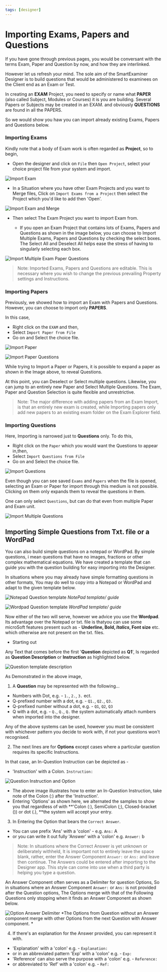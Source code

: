 ```yaml
---
tags: [designer]
---
```


# Importing Exams, Papers and Questions
If you have gone through previous pages, you would be conversant with the terms Exam, Paper and Question by now, and how they are interlinked.

However let us refresh your mind.
The sole aim of the SmartExaminer Designer is to build questions that would be administered to examinees on the Client end as an Exam or Test. 

In creating an **EXAM** Project, you need to specify or name what **PAPER** (also called Subject, Modules or Courses) it is you are building. Several Papers or Subjects may be created in an EXAM. and obviously **QUESTIONS** are found in all the PAPERS.

So we would show you haw you can import already existing Exams, Papers and Questions below.

### Importing Exams

Kindly note that a body of Exam work is often regarded as **Project**, so to begin, 
- Open the designer and click on `File` then `Open Project`, select your choice project file from your system and import.

![Import Exam](../../assets/images/Designer_Images/Import_Exam.jpg)

- In a Situation where you have other Exam Projects and you want to Merge files, 
Click on `Import Exams from a Project` then select the Project which you'd like to add then 'Open'.

![Import Exam and Merge](../../assets/images/Designer_Images/Import_Exam_Merge.jpg)
- Then select The Exam Project you want to import Exam from.

  - If you open an Exam Project that contains lots of Exams, Papers and Questions as shown in the image below, you can choose to Import Multiple Exams, Papers and Questions by checking the select boxes.
  The Select All and Deselect All helps ease the stress of having to singularly selecting each box.

![Import Multiple Exam Paper Questions](../../assets/images/Designer_Images/Import_Multiple_Exam.jpg)

> Note: Imported Exams, Papers and Questions are editable. This is necessary where you wish to change the previous prevailing Property settings and Instructions.
> 


### Importing Papers
Previously, we showed how to import an Exam with Papers and Questions.
However, you can choose to import only **PAPERS**.

In this case, 
- Right click on the `EXAM` and then,
- Select `Import Paper from File`
- Go on and Select the choice file.

![Import Paper](../../assets/images/Designer_Images/Import_Paper.jpg)

![Import Paper Questions](../../assets/images/Designer_Images/Import_Paper_Questions.jpg)

While trying to Import a Paper or Papers, it is possible to expand a paper as shown in the Image above, to reveal Questions.

At this point, you can Deselect or Select multiple questions. 
Likewise, you can jump to an entirely new Paper and Select Multiple Questions.
The Exam, Paper and Question Selection is quite flexible and unrestrictive.
>  Note: The major difference with adding papers from an Exam Import, is that an entirely new exam is created, while Importing papers only add new papers to an existing exam folder on the Exam Explorer field.



### Importing Questions
Here, Importing is narrowed just to **Questions** only.
To do this,
- Right click on the `Paper` which you would want the Questions to appear in,then,
- Select `Import Questions from File`
- Go on and Select the choice file.

![Import Questions](../../assets/images/Designer_Images/Import_Questions.jpg)

Even though you can see saved `Exams` and `Papers` when the file is opened, selecting an Exam or Paper for import through this medium is not possible. Clicking on them only expands them to reveal the questions in them.

One can only select `Questions`, but can do that even from multiple Paper and Exam unit.

![Import Multiple Questions](../../assets/images/Designer_Images/Import_Multiple_Questions.jpg)



## Importing Simple Questions from Txt. file or a WordPad

You can also build simple questions on a notepad or WordPad. By simple questions, i mean questions that have no images, fractions or other complex mathematical equations.
We have created a template that can guide you with the question building for easy importing into the Designer.

In situations where you may already have simple formatting questions in other formats, You may do well to copy into a Notepad or WordPad and adapt to the given template below.

![Notepad Question template](../../assets/images/Designer_Images/Notepad_Template.jpg)
*NotePad template/ guide*

![Wordpad Question template](../../assets/images/Designer_Images/Wordpad_Template.jpg)
*WordPad template/ guide*

Now either of the two will serve, however we advice you use the **Wordpad**.
Its advantage over the Notepad or txt. file is thatyou can use some microSoft features present such as - **Underline, Bold, *Italics*, Font size** etc. which otherwise are not present on the txt. files.

- Starting out 

Any Text that comes before the first '**Question** depicted as **Q1**', Is regarded as **Question Description** or **Instruction** as highlighted below.

![Question template description](../../assets/images/Designer_Images/Notepad_Template_Description.jpg)

As Demonstrated in the above image,

1. A **Question** may be represented with the following...
- Numbers with Dot, e.g. -  `1.`, `2.`, `3.` ect.
- Q-prefixed number with a dot, e.g. - `Q1.`, `Q2.`, `Q3.`
- Q-prefixed number without a dot, e.g. - `Q1`, `Q2`, `Q3`
- Q with a dot, e.g. - `Q.`, `Q.`, `Q.` the system automatically attach numbers when imported into the designer. 

Any of the above systems can be used, however you must be consistent with whichever pattern you decide to work with, if not your questions won't recognised.

2. The next lines are for **Options** except cases where a particular question requires its specific Instructions.

In that case, an In-Question Instruction can be depicted as -
- 'Instruction' with a Colon. `Instruction: `

![Question Instruction and Option](../../assets/images/Designer_Images/Notepad_Sample_Instr.jpg)


- The above image illustrates how to enter an In-Question Instruction, take note of the Colon (:) after the 'Instruction'.
- Entering 'Options' as shown here, we alternated the samples to show you that regardless of with **'Colon (:), SemiColon (;), Closed-bracket ()) or dot (.), **the system will accept your entry.

3. In Entering the Option that bears the `Correct Answer`.
- You can use prefix 'Ans' with a 'colon' - e.g. `Ans:` A
- or you can write it out fully 'Answer' with a 'colon' e.g. `Answer:` b

> Note: In situations where the Correct Answer is yet unknown or deliberately withheld, It is important not to entirely leave the space blank, rather, enter the Answer Component `Answer:` or `Ans:` and leave then continue. The Answers could be entered after importing to the Designer app.
This style can come into use when a third party is helping you type a question.

An Answer Component often serves as a Delimiter for question Options, So in situations where an Answer Component `Answer:` or `Ans:` is not provided after the Question options, The Options merge with that of the Following Questions only stopping when it finds an Answer Component as shown below.

![Option Answer Delimiter](../../assets/images/Designer_Images/Notepad_Delimiter.jpg)
*The Options from Question without an Answer component merge with other Options from the next Question with Answer component. *

4. If there's an explanation for the Answer provided, you can represent it with.
- 'Explanation' with a 'colon' e.g. - `Explanation:` 
- or in an abbreviated pattern 'Exp' with a 'colon' e.g. - `Exp:` 
- 'Reference' can also serve the purpose with a 'colon' e.g. - `Reference:` 
- or abbreviated to 'Ref' with a 'colon' e.g. - `Ref:` 

